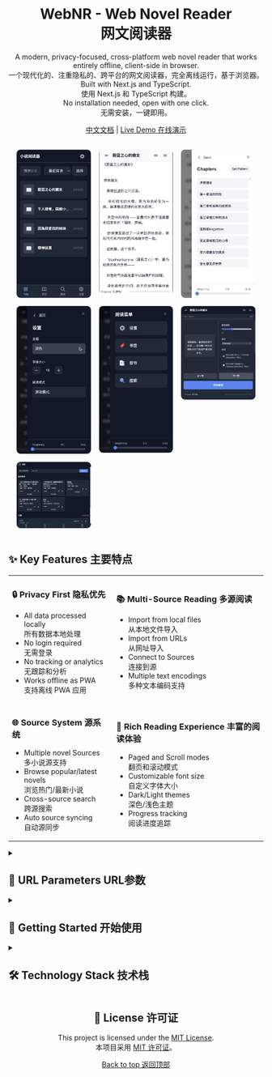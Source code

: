 <div align="center">
  <h1>WebNR - Web Novel Reader<br/>网文阅读器</h1>
  <p>
    A modern, privacy-focused, cross-platform web novel reader that works entirely offline, client-side in browser.<br/>
    一个现代化的、注重隐私的、跨平台的网文阅读器，完全离线运行，基于浏览器。<br/>
    Built with Next.js and TypeScript.<br/>
    使用 Next.js 和 TypeScript 构建。<br/>
    No installation needed, open with one click.<br/>
    无需安装，一键即用。
  </p>
  
  <p>
    <a href="README.zh.md">中文文档</a> |
    <a href="https://app.webnovel.win">Live Demo 在线演示</a>
  </p>
</div>

<div style="display: grid; grid-template-columns: repeat(3, 1fr); gap: 16px; padding: 16px;">
  <img src="imgs/Screenshot%202025-02-09%20174735.png" alt="Screenshot 2" style="width: 100%; border-radius: 8px;"/>
  <img src="imgs/Screenshot%202025-02-09%20174807.png" alt="Screenshot 3" style="width: 100%; border-radius: 8px;"/>
  <img src="imgs/Screenshot%202025-02-09%20174820.png" alt="Screenshot 4" style="width: 100%; border-radius: 8px;"/>
  <img src="imgs/Screenshot%202025-02-09%20174833.png" alt="Screenshot 5" style="width: 100%; border-radius: 8px;"/>
  <img src="imgs/Screenshot%202025-02-09%20174855.png" alt="Screenshot 6" style="width: 100%; border-radius: 8px;"/>
  <img src="imgs/Screenshot%202025-02-09%20174925.png" alt="Screenshot 7" style="width: 100%; border-radius: 8px;"/>
  <img src="imgs/Screenshot%202025-02-09%20174556.png" alt="Screenshot 1" style="width: 100%; border-radius: 8px;"/>
</div>


## ✨ Key Features 主要特点

<table>
<tr>
<td>
<h3>🔒 Privacy First 隐私优先</h3>

- All data processed locally<br/>所有数据本地处理
- No login required<br/>无需登录
- No tracking or analytics<br/>无跟踪和分析
- Works offline as PWA<br/>支持离线 PWA 应用
</td>
<td>
<h3>📚 Multi-Source Reading 多源阅读</h3>

- Import from local files<br/>从本地文件导入
- Import from URLs<br/>从网址导入
- Connect to Sources<br/>连接到源
- Multiple text encodings<br/>多种文本编码支持
</td>
</tr>
<tr>
<td>
<h3>🌐 Source System 源系统</h3>

- Multiple novel Sources<br/>多小说源支持
- Browse popular/latest novels<br/>浏览热门/最新小说
- Cross-source search<br/>跨源搜索
- Auto source syncing<br/>自动源同步
</td>
<td>
<h3>📖 Rich Reading Experience 丰富的阅读体验</h3>

- Paged and Scroll modes<br/>翻页和滚动模式
- Customizable font size<br/>自定义字体大小
- Dark/Light themes<br/>深色/浅色主题
- Progress tracking<br/>阅读进度追踪
</td>
</tr>
</table>

<details>
<summary><h2>🔗 URL Parameters URL参数</h2></summary>

The app supports several URL parameters for direct actions:<br/>
应用支持多个URL参数进行直接操作：

```
# Add Sources 添加源
https://app.webnovel.win?repos=https://repo1.com,https://repo2.com

# Import novel 导入小说
https://app.webnovel.win?add=https://example.com/novel.txt

# Open search 打开搜索
https://app.webnovel.win?search=https://repo1.com
```

</details>

<details>
<summary><h2>🚀 Getting Started 开始使用</h2></summary>

1. Clone the source 克隆源码:
```bash
git clone https://github.com/yourusername/webnr.git
```

2. Install dependencies 安装依赖:
```bash
npm install
# or 或者
yarn install
```

3. Run the development server 运行开发服务器:
```bash
npm run dev
# or 或者
yarn dev
```

4. Open 打开 [http://localhost:3000](http://localhost:3000) with your browser 使用浏览器访问。

</details>

<details>
<summary><h2>🛠️ Technology Stack 技术栈</h2></summary>

- **Frontend Framework 前端框架**: Next.js with TypeScript
- **Styling 样式**: Tailwind CSS
- **Storage 存储**: IndexedDB
- **State Management 状态管理**: React Context
- **Internationalization 国际化**: Custom i18n
- **Text-to-Speech 文字转语音**: Web Speech API

</details>

<div align="center">

## 📝 License 许可证

This project is licensed under the [MIT License](LICENSE).<br/>
本项目采用 [MIT 许可证](LICENSE)。

<p>
  <a href="#top">Back to top 返回顶部</a>
</p>

</div>
